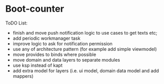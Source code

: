 # Boot-counter

ToDO List:
- finish and move push notification logic to use cases to get texts etc;
- add periodic workmanager task
- improve logic to ask for notification permission
- use any of architecture pattern (for example add simple viewmodel)
- move provides to binds where possible
- move domain and data layers to separate modules
- use ksp instead of kapt
- add extra model for layers (i.e. ui model, domain data model and add mappers)
